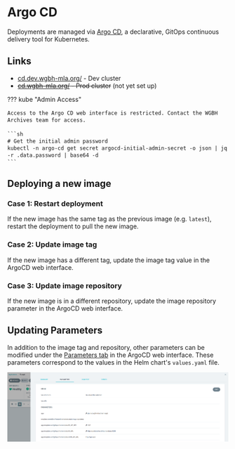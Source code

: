 # Argo CD
Deployments are managed via [Argo CD](https://argo-cd.readthedocs.io/en/stable/), a declarative, GitOps continuous delivery tool for Kubernetes.

## Links
- [cd.dev.wgbh-mla.org/](https://cd.dev.wgbh-mla.org/) - Dev cluster
- ~~[cd.wgbh-mla.org/](https://cd.wgbh-mla.org/) - Prod cluster~~ (not yet set up)

??? kube "Admin Access"

    Access to the Argo CD web interface is restricted. Contact the WGBH Archives team for access.

    ```sh
    # Get the initial admin password
    kubectl -n argo-cd get secret argocd-initial-admin-secret -o json | jq -r .data.password | base64 -d
    ```

## Deploying a new image
### Case 1: Restart deployment
If the new image has the same tag as the previous image (e.g. `latest`), restart the deployment to pull the new image.

### Case 2: Update image tag
If the new image has a different tag, update the image tag value in the ArgoCD web interface.

### Case 3: Update image repository
If the new image is in a different repository, update the image repository parameter in the ArgoCD web interface.

## Updating Parameters
In addition to the image tag and repository, other parameters can be modified under the [Parameters tab](https://cd.dev.wgbh-mla.org/applications/argo-cd/aapb?view=tree&resource=&node=argoproj.io%2FApplication%2Fargo-cd%2Faapb%2F0&tab=parameters) in the ArgoCD web interface. These parameters correspond to the values in the Helm chart's `values.yaml` file.

![Argo CD Parameters](argocd-parameters.png)
